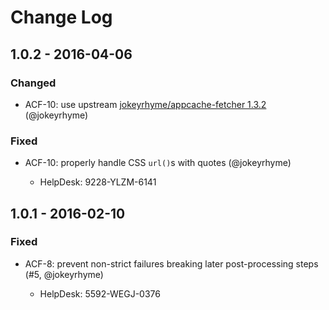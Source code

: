 # Change Log


## 1.0.2 - 2016-04-06


### Changed

- ACF-10: use upstream [jokeyrhyme/appcache-fetcher 1.3.2](https://github.com/jokeyrhyme/appcache-fetcher.js/releases/tag/1.3.2) (@jokeyrhyme)


### Fixed

- ACF-10: properly handle CSS `url()`s with quotes (@jokeyrhyme)

    - HelpDesk: 	9228-YLZM-6141


## 1.0.1 - 2016-02-10


### Fixed

- ACF-8: prevent non-strict failures breaking later post-processing steps (#5, @jokeyrhyme)

    - HelpDesk: 5592-WEGJ-0376
